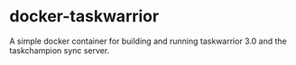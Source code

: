 # docker-taskwarrior
A simple docker container for building and running taskwarrior 3.0 and the taskchampion sync server.
